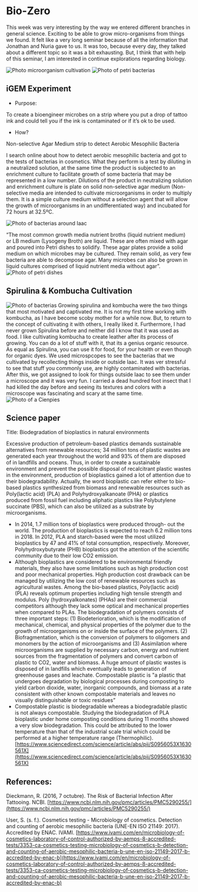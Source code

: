 
# Bio-Zero

This week was very interesting by the way we entered different branches in general science. Exciting to be able to grow micro-organisms from things we found. It felt like a very long seminar because of all the information that Jonathan and Nuria gave to us. It was too, because every day, they talked about a different topic so it was a bit exhausting. But, I think that with help of this seminar, I am interested in continue explorations regarding biology.

<img src= "../../images/mediasamples.jpg" alt="Photo microorganism cultivation">
<img src= "../../images/petri.jpg" alt="Photo of petri bacterias">

## iGEM Experiment

- Purpose:

To create a bioengineer microbes on a strip where you put a drop of tattoo ink and could tell you if the ink is contaminated or if it’s ok to be used.

- How?

Non-selective Agar Medium strip to detect Aerobic Mesophilic Bacteria 

I search online about how to detect  aerobic mesophilic bacteria and got to the tests of bacterias in cosmetics. What they perform is a test by diluting in a neutralized solution, at the same time the product is subjected to an enrichment culture to facilitate growth of some bacteria that may be represented in a low number. Dilutions of the product in neutralizing solution and enrichment culture is plate on solid non-selective agar medium (Non-selective media are intended to cultivate microorganisms in order to multiply them. It is a simple culture medium without a selection agent that will allow the growth of microorganisms in an undifferentiated way) and incubated for 72 hours at 32.5ºC.

<img src= "../../images/bacterias.jpg" alt="Photo of bacterias around Iaac">

“The most common growth media nutrient broths (liquid nutrient medium) or LB medium (Lysogeny Broth) are liquid. These are often mixed with agar and poured into Petri dishes to solidify. These agar plates provide a solid medium on which microbes may be cultured. They remain solid, as very few bacteria are able to decompose agar. Many microbes can also be grown in liquid cultures comprised of liquid nutrient media without agar”.
<img src= "../../images/sembra-en-estria.svg" alt="Photo of petri dishes">


## Spirulina & Kombucha Cultivation 
<img src= "../../images/spirulina.png" alt="Photo of bacterias">
Growing spirulina and kombucha were the two things that most motivated and captivated me. It is not my first time working with kombucha, as I have become scoby mother for a while now. But, to return to the concept of cultivating it with others, I really liked it. Furthermore, I had never grown Spirulina before and neither did I know that it was used as food.
I like cultivating kombucha to create leather after its process of growing. You can do a lot of stuff with it, that its a genius organic resource. As equal as Spirulina, you can use it for food, for your health or even though for organic dyes.
We used microspcopes to see the bacterias that we cultivated by recollecting things inside or outside Iaac. It was ver stressful to see that stuff you commonly use, are highly contaminated with bacterias.
After this, we got assigned to look for things outside Iaac to see them under a microscope and it was very fun. I carried a dead hundred foot insect that I had killed the day before and seeing its textures and colors with a microscope was fascinating and scary at the same time.
<img src= "../../images/cienpie.png" alt="Photo of a Cienpies">

## Science paper

Title: Biodegradation of bioplastics in natural environments

Excessive production of petroleum-based plastics demands sustainable alternatives from renewable resources; 34 million tons of plastic wastes are generated each year throughout the world and 93% of them are disposed of in landfills and oceans. Thus, in order to create a sustainable environment and prevent the possible disposal of recalcitrant plastic wastes in the environment, production of bioplastics gained a lot of attention due to their biodegradability. Actually, the word bioplastic can refer either to bio-based plastics synthesized from biomass and renewable resources such as Poly(lactic acid) (PLA) and Polyhydroxyalkanoate (PHA) or plastics produced from fossil fuel including aliphatic plastics like Polybutylene succinate (PBS), which can also be utilized as a substrate by microorganisms.

- In 2014, 1.7 million tons of bioplastics were produced through- out the world. The production of bioplastics is expected to reach 6.2 million tons in 2018. In 2012, PLA and starch-based were the most utilized bioplastics by 47 and 41% of total consumption, respectively. Moreover, Polyhydroxybutyrate (PHB) bioplastics got the attention of the scientific community due to their low CO2 emission. 
- Although bioplastics are considered to be environmental friendly materials, they also have some limitations such as high production cost and poor mechanical properties. High production cost drawback can be managed by utilizing the low cost of renewable resources such as agricultural wastes. Among the bio-based plastics, Poly(lactic acid) (PLA) reveals optimum properties including high tensile strength and modulus. Poly (hydroxyalkonates) (PHAs) are their commercial competitors although they lack some optical and mechanical properties when compared to PLAs. 
The biodegradation of polymers consists of three important steps: (1) Biodeterioration, which is the modification of mechanical, chemical, and physical properties of the polymer due to the growth of microorganisms on or inside the surface of the polymers. (2) Biofragmentation, which is the conversion of polymers to oligomers and monomers by the action of microorganisms and (3) Assimilation where microorganisms are supplied by necessary carbon, energy and nutrient sources from the fragmentation of polymers and convert carbon of plastic to CO2, water and biomass. 
A huge amount of plastic wastes is disposed of in landfills which eventually leads to generation of greenhouse gases and leachate. 
Compostable plastic is "a plastic that undergoes degradation by biological processes during composting to yield carbon dioxide, water, inorganic compounds, and biomass at a rate consistent with other known compostable materials and leaves no visually distinguishable or toxic residues” 
- Compostable plastic is biodegradable whereas a biodegradable plastic is not always compostable.
Studying the biodegradation of PLA bioplastic under home composting conditions during 11 months showed a very slow biodegradation. This could be attributed to the lower temperature than that of the industrial scale trial which could be performed at a higher temperature range (Thermophilic). 
[https://www.sciencedirect.com/science/article/abs/pii/S0956053X1630561X](https://www.sciencedirect.com/science/article/abs/pii/S0956053X1630561X)



## References:

Dieckmann, R. (2016, 7 octubre). The Risk of Bacterial Infection After Tattooing. NCBI. [https://www.ncbi.nlm.nih.gov/pmc/articles/PMC5290255/](https://www.ncbi.nlm.nih.gov/pmc/articles/PMC5290255/)

User, S. (s. f.). Cosmetics testing - Microbiology of cosmetics. Detection and counting of aerobic mesophilic bacteria (UNE-EN ISO 21149: 2017). Accredited by ENAC. IVAMI. [https://www.ivami.com/en/microbiology-of-cosmetics-laboratory-of-control-authorized-by-aemps-8-accredited-tests/3353-ca-cosmetics-testing-microbiology-of-cosmetics-b-detection-and-counting-of-aerobic-mesophilic-bacteria-b-une-en-iso-21149-2017-b-accredited-by-enac-b](https://www.ivami.com/en/microbiology-of-cosmetics-laboratory-of-control-authorized-by-aemps-8-accredited-tests/3353-ca-cosmetics-testing-microbiology-of-cosmetics-b-detection-and-counting-of-aerobic-mesophilic-bacteria-b-une-en-iso-21149-2017-b-accredited-by-enac-b)

